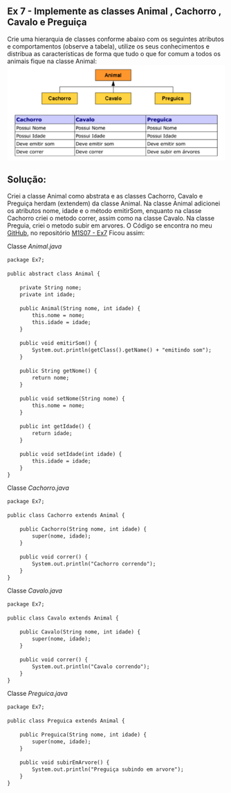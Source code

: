 ## Ex 7 - Implemente as classes Animal , Cachorro , Cavalo e Preguiça
Crie uma hierarquia de classes conforme abaixo com os seguintes atributos e
comportamentos (observe a tabela), utilize os seus conhecimentos e distribua as características de forma que tudo o que for comum a todos os animais fique na classe
Animal:
![](TabelaEx7.png)

## Solução:

Criei a classe Animal como abstrata e as classes Cachorro, Cavalo e Preguiça herdam (extendem) da classe Animal.
Na classe Animal adicionei os atributos nome, idade e o método emitirSom, enquanto na classe Cachorro criei o metodo correr, assim como na classe Cavalo. Na classe Preguia, criei o metodo subir em arvores.
O Código se encontra no meu [GitHub](https://github.com/royergc), no repositório [M1S07 - Ex7](https://github.com/royergc/M1S07/tree/main/src/Ex7)
Ficou assim:

Classe *Animal.java*
```
package Ex7;

public abstract class Animal {

    private String nome;
    private int idade;

    public Animal(String nome, int idade) {
        this.nome = nome;
        this.idade = idade;
    }

    public void emitirSom() {
        System.out.println(getClass().getName() + "emitindo som");
    }

    public String getNome() {
        return nome;
    }

    public void setNome(String nome) {
        this.nome = nome;
    }

    public int getIdade() {
        return idade;
    }

    public void setIdade(int idade) {
        this.idade = idade;
    }
}
```

Classe *Cachorro.java* 
```
package Ex7;

public class Cachorro extends Animal {

    public Cachorro(String nome, int idade) {
        super(nome, idade);
    }

    public void correr() {
        System.out.println("Cachorro correndo");
    }
}
```

Classe *Cavalo.java*
```
package Ex7;

public class Cavalo extends Animal {

    public Cavalo(String nome, int idade) {
        super(nome, idade);
    }

    public void correr() {
        System.out.println("Cavalo correndo");
    }
}
```

Classe *Preguica.java*
```
package Ex7;

public class Preguica extends Animal {

    public Preguica(String nome, int idade) {
        super(nome, idade);
    }

    public void subirEmArvore() {
        System.out.println("Preguiça subindo em arvore");
    }
}
```